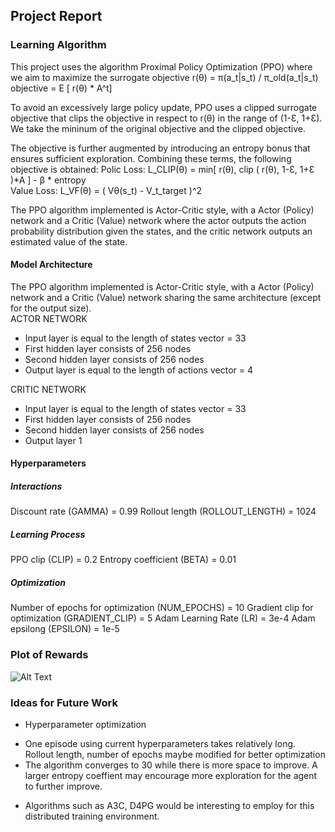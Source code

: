 ## Project Report
### Learning Algorithm
This project uses the algorithm Proximal Policy Optimization (PPO) where we aim to maximize the surrogate objective
r(θ) =  π(a_t|s_t) / π_old(a_t|s_t)<br> 
objective = E [ r(θ) * A^t]<br> 

To avoid an excessively large policy update, PPO uses a clipped surrogate objective that clips the objective in respect to r(θ) in the range of (1-Ɛ, 1+Ɛ). We take the mininum of the original objective and the clipped objective. 

The objective is further augmented by introducing an entropy bonus that ensures sufficient exploration. Combining these terms, the following objective is obtained:
Polic Loss: L_CLIP(θ) = min[ r(θ), clip ( r(θ), 1-Ɛ, 1+Ɛ )*A ] - β * entropy<br> 
Value Loss: L_VF(θ) = ( Vθ(s_t) - V_t_target )^2<br> 

The PPO algorithm implemented is Actor-Critic style, with a Actor (Policy) network and a Critic (Value) network where the actor outputs the action probability distribution given the states, and the critic network outputs an estimated value of the state.

#### Model Architecture
The PPO algorithm implemented is Actor-Critic style, with a Actor (Policy) network and a Critic (Value) network sharing the same architecture (except for the output size). <br> 
ACTOR NETWORK<br> 
* Input layer is equal to the length of states vector = 33
* First hidden layer consists of 256 nodes
* Second hidden layer consists of 256 nodes
* Output layer is equal to the length of actions vector = 4

CRITIC NETWORK<br> 
* Input layer is equal to the length of states vector = 33
* First hidden layer consists of 256 nodes
* Second hidden layer consists of 256 nodes
* Output layer 1


#### Hyperparameters
##### Interactions
Discount rate (GAMMA) = 0.99
Rollout length (ROLLOUT_LENGTH) = 1024

##### Learning Process
PPO clip (CLIP) = 0.2
Entropy coefficient (BETA) = 0.01

##### Optimization
Number of epochs for optimization (NUM_EPOCHS) = 10
Gradient clip for optimization (GRADIENT_CLIP) = 5
Adam Learning Rate (LR) = 3e-4
Adam epsilong (EPSILON) = 1e-5


### Plot of Rewards

![Alt Text](link)

### Ideas for Future Work
* Hyperparameter optimization
- One episode using current hyperparameters takes relatively long. Rollout length, number of epochs maybe modified for better optimization
- The algorithm converges to 30 while there is more space to improve. A larger entropy coeffient may encourage more exploration for the agent to further improve. 
* Algorithms such as A3C, D4PG would be interesting to employ for this distributed training environment. 